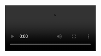 
![UAProgressView](https://github.com/w575822446/ShowDetailText/blob/master/ShowDetail.mov "Example 1")


